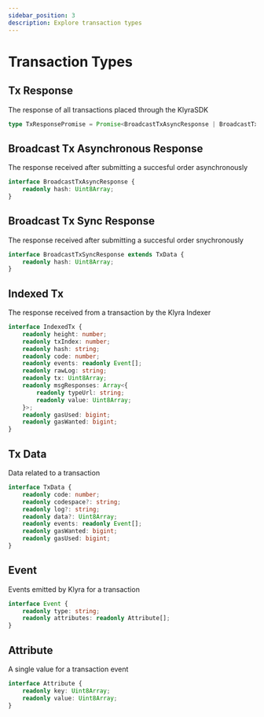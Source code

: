 ```yaml
---
sidebar_position: 3
description: Explore transaction types
---
```


# Transaction Types

## Tx Response
The response of all transactions placed through the KlyraSDK
```typescript
type TxResponsePromise = Promise<BroadcastTxAsyncResponse | BroadcastTxSyncResponse | IndexedTx>;
```

## Broadcast Tx Asynchronous Response 
The response received after submitting a succesful order asynchronously
``` typescript
interface BroadcastTxAsyncResponse {
    readonly hash: Uint8Array;
}
```

## Broadcast Tx Sync Response 
The response received after submitting a succesful order snychronously
``` typescript
interface BroadcastTxSyncResponse extends TxData {
    readonly hash: Uint8Array;
}
```

## Indexed Tx
The response received from a transaction by the Klyra Indexer
```typescript
interface IndexedTx {
    readonly height: number;
    readonly txIndex: number;
    readonly hash: string;
    readonly code: number;
    readonly events: readonly Event[];
    readonly rawLog: string;
    readonly tx: Uint8Array;
    readonly msgResponses: Array<{
        readonly typeUrl: string;
        readonly value: Uint8Array;
    }>;
    readonly gasUsed: bigint;
    readonly gasWanted: bigint;
}
```


## Tx Data
Data related to a transaction
```typescript
interface TxData {
    readonly code: number;
    readonly codespace?: string;
    readonly log?: string;
    readonly data?: Uint8Array;
    readonly events: readonly Event[];
    readonly gasWanted: bigint;
    readonly gasUsed: bigint;
}
```

## Event
Events emitted by Klyra for a transaction
```typescript
interface Event {
    readonly type: string;
    readonly attributes: readonly Attribute[];
}
```

## Attribute
A single value for a transaction event
```typescript
interface Attribute {
    readonly key: Uint8Array;
    readonly value: Uint8Array;
}
```




